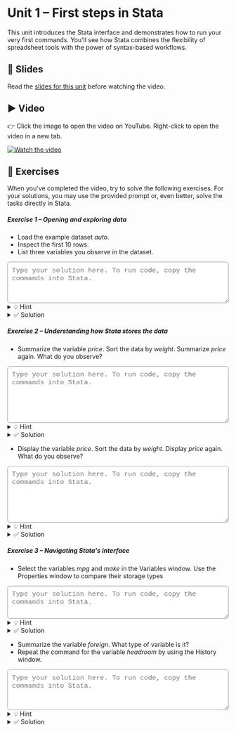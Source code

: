 # Unit 1 – First steps in Stata

This unit introduces the Stata interface and demonstrates how to run your very first commands. You'll see how Stata combines the flexibility of spreadsheet tools with the power of syntax-based workflows.

## 📄 Slides

Read the [slides for this unit](unit01_slides.pdf) before watching the video.

## ▶️ Video

👉 Click the image to open the video on YouTube. Right-click to open the video in a new tab.

[![Watch the video](https://img.youtube.com/vi/N7X-ot2JS8U/0.jpg)](https://youtu.be/N7X-ot2JS8U)

## 🧪 Exercises

When you've completed the video, try to solve the following exercises. For your solutions, you may use the provided prompt or, even better, solve the tasks directly in Stata.

<h5>Exercise 1 – Opening and exploring data</h5>

- Load the example dataset *auto*.  
- Inspect the first 10 rows.  
- List three variables you observe in the dataset.

<textarea id="ex1-1" rows="4"
  style="width:100%;
         font-family: ui-monospace, SFMono-Regular, Menlo, Consolas, 'Liberation Mono', monospace;
         font-size: 0.95rem;
         padding: 0.6rem;
         border: 1px solid #999;
         border-radius: 6px;
         color: #000;
         background-color: #fff;
         outline: none;
         box-shadow: none;"
  placeholder="Type your solution here. To run code, copy the commands into Stata."></textarea>

<details>
<summary>💡 Hint</summary>

Use the command `webuse` to load the data. 

</details>

<details>
<summary>✅ Solution</summary>

```stata
webuse auto, clear
list in 1/10
list make price mpg
 ```
</details>

<h5>Exercise 2 – Understanding how Stata stores the data</h5>

- Summarize the variable *price*. Sort the data by *weight*. Summarize *price* again. What do you observe?

<textarea id="ex2-1" rows="6"
  style="width:100%;
         font-family: ui-monospace, SFMono-Regular, Menlo, Consolas, 'Liberation Mono', monospace;
         font-size: 0.95rem;
         padding: 0.6rem;
         border: 1px solid #999;
         border-radius: 6px;
         color: #000;
         background-color: #fff;
         outline: none;
         box-shadow: none;"
  placeholder="Type your solution here. To run code, copy the commands into Stata."></textarea>

<details>
<summary>💡 Hint</summary>

Check out the *help* file for summarize.

</details>

<details>
<summary>✅ Solution</summary>

```stata
summarize price
sort weight
summarize price
 ```
 The output is the same. Summarize uses all non-missing information on price. Sorting does not matter.

</details>

<span style="display:block; margin-top:0.5em;"></span>

- Display the variable *price*. Sort the data by *weight*. Display *price* again. What do you observe?

<textarea id="ex2-2" rows="6"
  style="width:100%;
         font-family: ui-monospace, SFMono-Regular, Menlo, Consolas, 'Liberation Mono', monospace;
         font-size: 0.95rem;
         padding: 0.6rem;
         border: 1px solid #999;
         border-radius: 6px;
         color: #000;
         background-color: #fff;
         outline: none;
         box-shadow: none;"
  placeholder="Type your solution here. To run code, copy the commands into Stata."></textarea>

<details>
<summary>💡 Hint</summary>

You may abbreviate the command `display` with `di`.

</details>

<details>

<summary>✅ Solution</summary>

```stata
di price
sort weight
di price
 ```
The output is different. Display only shows the content of price for the first observation. 
As Stata stores data in an ordered table, sorting becomes relevant here.

</details>

<h5>Exercise 3 – Navigating Stata's interface</h5>

- Select the variables *mpg* and *make* in the Variables window. Use the Properties window to compare their storage types 

<textarea id="ex3-1" rows="3"
  style="width:100%;
         font-family: ui-monospace, SFMono-Regular, Menlo, Consolas, 'Liberation Mono', monospace;
         font-size: 0.95rem;
         padding: 0.6rem;
         border: 1px solid #999;
         border-radius: 6px;
         color: #000;
         background-color: #fff;
         outline: none;
         box-shadow: none;"
  placeholder="Type your solution here. To run code, copy the commands into Stata."></textarea>

<details>

<summary>💡 Hint</summary>

You can select any variable in the Variables window by clicking on its name.

</details>

<details>
<summary>✅ Solution</summary>

*mpg* is stored as an integer. <br>
*make* is stored as a string.

</details>

<span style="display:block; margin-top:0.5em;"></span>

- Summarize the variable *foreign*. What type of variable is it?
- Repeat the command for the variable *headroom* by using the History window. 

<textarea id="ex3-2" rows="4"
  style="width:100%;
         font-family: ui-monospace, SFMono-Regular, Menlo, Consolas, 'Liberation Mono', monospace;
         font-size: 0.95rem;
         padding: 0.6rem;
         border: 1px solid #999;
         border-radius: 6px;
         color: #000;
         background-color: #fff;
         outline: none;
         box-shadow: none;"
  placeholder="Type your solution here. To run code, copy the commands into Stata."></textarea>

<details>

<summary>💡 Hint</summary>

You can repeat any command from the History window by clicking on it. You will have to change the variable passed to the command though.

</details>

<details>

<summary>✅ Solution</summary>

```stata
summarize foreign
summarize headroom
 ```
*foreign* is a dummy variable.

</details>

<span style="display:block; margin-top:4em;"></span>
